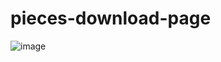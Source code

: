 # pieces-download-page

![image](https://user-images.githubusercontent.com/76609302/159430626-76add169-479a-418c-b133-b1233bcd1b1e.png)
